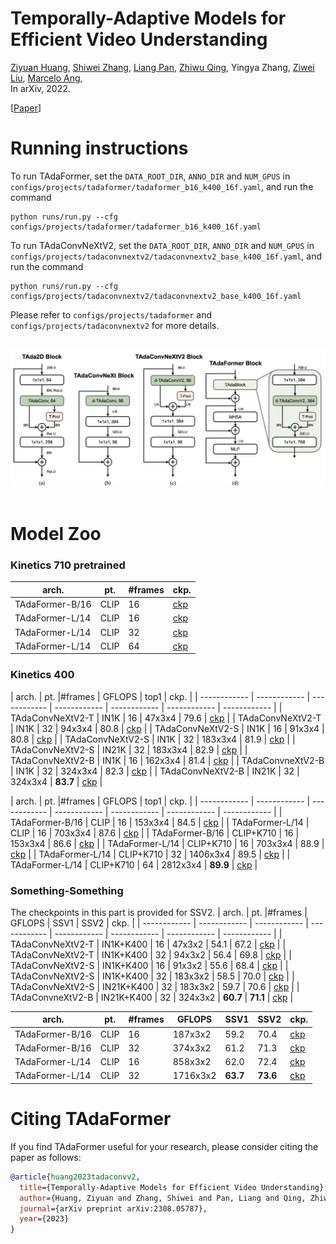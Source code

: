 # Temporally-Adaptive Models for Efficient Video Understanding
[Ziyuan Huang](https://huang-ziyuan.github.io/), [Shiwei Zhang](https://scholar.google.com/citations?user=ZO3OQ-8AAAAJ&hl=zh-CN&authuser=1), [Liang Pan](https://scholar.google.com/citations?user=lSDISOcAAAAJ&hl=zh-CN&authuser=1), [Zhiwu Qing](https://scholar.google.com/citations?user=q9refl4AAAAJ&hl=zh-CN&authuser=1),
Yingya Zhang, [Ziwei Liu](https://liuziwei7.github.io/), [Marcelo Ang](https://www.eng.nus.edu.sg/me/staff/ang-jr-marcelo-h/), <br/>
In arXiv, 2022. 

[[Paper](https://arxiv.org/pdf/2308.05787.pdf)]

# Running instructions

To run TAdaFormer, set the `DATA_ROOT_DIR`, `ANNO_DIR` and `NUM_GPUS` in `configs/projects/tadaformer/tadaformer_b16_k400_16f.yaml`, and run the command

```
python runs/run.py --cfg configs/projects/tadaformer/tadaformer_b16_k400_16f.yaml
```

To run TAdaConvNeXtV2,  set the `DATA_ROOT_DIR`, `ANNO_DIR` and `NUM_GPUS` in `configs/projects/tadaconvnextv2/tadaconvnextv2_base_k400_16f.yaml`, and run the command

```
python runs/run.py --cfg configs/projects/tadaconvnextv2/tadaconvnextv2_base_k400_16f.yaml
```

Please refer to `configs/projects/tadaformer` and `configs/projects/tadaconvnextv2` for more details.

<br/>
<div align="center">
    <img src="TAdaConvV2.png" width="600px" />
</div>
<br/>


# Model Zoo

### Kinetics 710 pretrained 
| arch. | pt.|  #frames | ckp. |
| ------------ | ------------ | ------------ | ------------ |
| TAdaFormer-B/16 | CLIP | 16 | [ckp](https://drive.google.com/file/d/1hKKdhg6gfxCxV8C6w9vxV6RNSsxTHqZO/view?usp=sharing) | 
| TAdaFormer-L/14 | CLIP | 16 | [ckp](https://drive.google.com/file/d/1GQlSTqvsQkRB7DexiFAl-MgK3OkqHm0C/view?usp=sharing) |
| TAdaFormer-L/14 | CLIP | 32 | [ckp](https://drive.google.com/file/d/1uNfkujaUIQo6RkjbrPKdTg-HHIBWVvbD/view?usp=sharing) |
| TAdaFormer-L/14 | CLIP | 64 | [ckp](https://drive.google.com/file/d/1NUbnnZ1EtQUfJ0kiLncIihQbnvbfu7NK/view?usp=sharing) |



### Kinetics 400
| arch. | pt. |#frames | GFLOPS | top1 | ckp. |
| ------------ | ------------ | ------------ | ------------ | ------------ | ------------ | ------------ |
| TAdaConvNeXtV2-T | IN1K | 16 | 47x3x4 | 79.6 | [ckp](https://drive.google.com/file/d/1_jkIOP8kYeMzgEGyVznDKXNRG2tSEOkV/view?usp=sharing) |
| TAdaConvNeXtV2-T | IN1K | 32 | 94x3x4 | 80.8 | [ckp](https://drive.google.com/file/d/1FSpmNgDETQ0WchABBUgpTLG9q3N9xBHN/view?usp=sharing) |
| TAdaConvNeXtV2-S | IN1K | 16 | 91x3x4 | 80.8 | [ckp](https://drive.google.com/file/d/12R74tV2-VRRUxrH0Tubki5voRSCbR3F1/view?usp=sharing) |
| TAdaConvNeXtV2-S | IN1K | 32 | 183x3x4 | 81.9 | [ckp](https://drive.google.com/file/d/15GDqJZSgy5fQ8gHgq3mEru_rWghelzP3/view?usp=sharing) |
| TAdaConvNeXtV2-S | IN21K | 32 | 183x3x4 | 82.9 | [ckp](https://drive.google.com/file/d/1yM-OHpzNOu0180vogZxiMDk9x45SlFFF/view?usp=sharing) | 
| TAdaConvNeXtV2-B | IN1K | 16 | 162x3x4 | 81.4 | [ckp](https://drive.google.com/file/d/1rtapp_GzQHe6CBrhcNfe4wuBAS106uIk/view?usp=sharing) |
| TAdaConvneXtV2-B | IN1K | 32 | 324x3x4 | 82.3 | [ckp](https://drive.google.com/file/d/1_VcPSEa4xd1npk1HMVihmXwzRsjk5xGd/view?usp=sharing) |
| TAdaConvNeXtV2-B | IN21K | 32 | 324x3x4 | **83.7** | [ckp](https://drive.google.com/file/d/1yyCKDa144iL1TsibNDFHaNW0dap2Xjpz/view?usp=sharing) |

| arch. | pt. |#frames | GFLOPS | top1 | ckp. |
| ------------ | ------------ | ------------ | ------------ | ------------ | ------------ | ------------ |
| TAdaFormer-B/16 | CLIP | 16 | 153x3x4 | 84.5 | [ckp](https://drive.google.com/file/d/1E7IE762YLJnfeiqtjv0jBb91_dZhNK0Q/view?usp=sharing) | 
| TAdaFormer-L/14 | CLIP | 16 | 703x3x4 | 87.6 | [ckp](https://drive.google.com/file/d/1chSLHo0nbFNObsLlCRSsAJE2vbYwIaYJ/view?usp=sharing) | 
| TAdaFormer-B/16 | CLIP+K710 | 16 | 153x3x4 | 86.6 | [ckp](https://drive.google.com/file/d/1pAhjXycxdT_eOH5kO-5t7y8o5MjtlQdZ/view?usp=sharing) |
| TAdaFormer-L/14 | CLIP+K710 | 16 | 703x3x4 | 88.9 | [ckp](https://drive.google.com/file/d/1qx3M33hsdoBcPsXihOdeViqI0VHUXnRf/view?usp=sharing) |
| TAdaFormer-L/14 | CLIP+K710 | 32 | 1406x3x4 | 89.5 | [ckp](https://drive.google.com/file/d/1T99YSQEe8yVUl3b03r_Wd04Qm36lN5Us/view?usp=sharing) |
| TAdaFormer-L/14 | CLIP+K710 | 64 | 2812x3x4 | **89.9** | [ckp](https://drive.google.com/file/d/1DBTfkCa0pHXqAm51gZSmmOVdGnBYacsM/view?usp=sharing) |

### Something-Something
The checkpoints in this part is provided for SSV2. 
| arch. | pt. |#frames | GFLOPS | SSV1 | SSV2 | ckp. |
| ------------ | ------------ | ------------ | ------------ | ------------ | ------------ | ------------ | ------------ |
| TAdaConvNeXtV2-T | IN1K+K400 | 16 | 47x3x2 | 54.1 | 67.2 | [ckp](https://drive.google.com/file/d/1IZaJ4EDrniK4ZxVYnl_2Y6qpx1F6UjqY/view?usp=sharing) |
| TAdaConvNeXtV2-T | IN1K+K400 | 32 | 94x3x2 | 56.4 | 69.8 | [ckp](https://drive.google.com/file/d/1WDJ5iMyR9VTkfeIoZwICtiJ8BSQ8u4gp/view?usp=sharing) | 
| TAdaConvNeXtV2-S | IN1K+K400 | 16 | 91x3x2 | 55.6 | 68.4 | [ckp](https://drive.google.com/file/d/1X94evPniWrjJfs38-SKPWehVZtYD3Xu7/view?usp=sharing) |
| TAdaConvNeXtV2-S | IN1K+K400 | 32 | 183x3x2 | 58.5 | 70.0 | [ckp](https://drive.google.com/file/d/17TP1v1el5hNBoyNPmTa5Zi_6ZrVJ7oi5/view?usp=sharing) | 
| TAdaConvNeXtV2-S | IN21K+K400 | 32 | 183x3x2 | 59.7 | 70.6 | [ckp](https://drive.google.com/file/d/1plKqnNGnDD5JpPZ_c8K8TZKTvynbrEg8/view?usp=sharing) |
| TAdaConvneXtV2-B | IN21K+K400 | 32 | 324x3x2 | **60.7** | **71.1** | [ckp](https://drive.google.com/file/d/1IIVxJlstPIVA9xunThZrp9RztBzsPyd6/view?usp=sharing) |

| arch. | pt. |#frames | GFLOPS | SSV1 | SSV2 | ckp. |
| ------------ | ------------ | ------------ | ------------ | ------------ | ------------ | ------------ | 
| TAdaFormer-B/16 | CLIP | 16 | 187x3x2 | 59.2 | 70.4 | [ckp](https://drive.google.com/file/d/1D-pKrxdrP2IcGXnd_e47ryci7OYCt8BK/view?usp=sharing)
| TAdaFormer-B/16 | CLIP | 32 | 374x3x2 | 61.2 | 71.3 | [ckp](https://drive.google.com/file/d/1uY9tt0rcP_bQDs36oBNWPaqzxqibBQFt/view?usp=sharing)
| TAdaFormer-L/14 | CLIP | 16 | 858x3x2 | 62.0 | 72.4 | [ckp](https://drive.google.com/file/d/1jXzh9_WFbrHAkrzijnNs0vIJHWTQNsbA/view?usp=sharing) | 
| TAdaFormer-L/14 | CLIP | 32 | 1716x3x2 | **63.7** | **73.6** | [ckp](https://drive.google.com/file/d/1hj8O3j_lf6VVp93nfy5z7zRGQ_W7Pou_/view?usp=sharing) |



# Citing TAdaFormer
If you find TAdaFormer useful for your research, please consider citing the paper as follows:
```BibTeX
@article{huang2023tadaconvv2,
  title={Temporally-Adaptive Models for Efficient Video Understanding},
  author={Huang, Ziyuan and Zhang, Shiwei and Pan, Liang and Qing, Zhiwu and Zhang, Yingya and Liu, Ziwei and Ang Jr, Marcelo H},
  journal={arXiv preprint arXiv:2308.05787},
  year={2023}
}
```